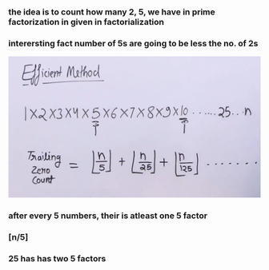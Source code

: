### the idea is to count how many 2, 5, we have in prime factorization in given in factorialization
### interersting fact number of 5s are going to be less the no. of 2s

![dth99](https://github.com/dth99/dsa/blob/main/misc/Screenshot%202023-11-11%20101916.png)


### after every 5 numbers, their is atleast one 5 factor 
### [n/5]
### 25 has has two 5 factors
